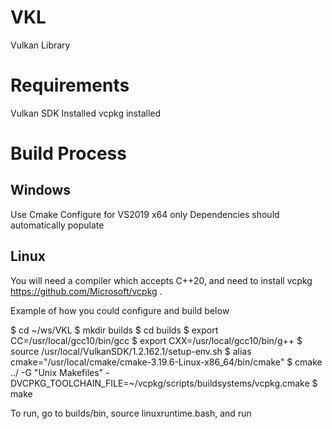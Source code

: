 # VKL
Vulkan Library

# Requirements
Vulkan SDK Installed
vcpkg installed

# Build Process
## Windows
Use Cmake
Configure for VS2019 x64 only
Dependencies should automatically populate

## Linux
You will need a compiler which accepts C++20, and need to install vcpkg https://github.com/Microsoft/vcpkg .

Example of how you could configure and build below

$ cd ~/ws/VKL
$ mkdir builds
$ cd builds
$ export CC=/usr/local/gcc10/bin/gcc
$ export CXX=/usr/local/gcc10/bin/g++
$ source /usr/local/VulkanSDK/1.2.162.1/setup-env.sh 
$ alias cmake="/usr/local/cmake/cmake-3.19.6-Linux-x86_64/bin/cmake" 
$ cmake ../ -G "Unix Makefiles" -DVCPKG_TOOLCHAIN_FILE=~/vcpkg/scripts/buildsystems/vcpkg.cmake
$ make

To run, go to builds/bin, source linuxruntime.bash, and run

